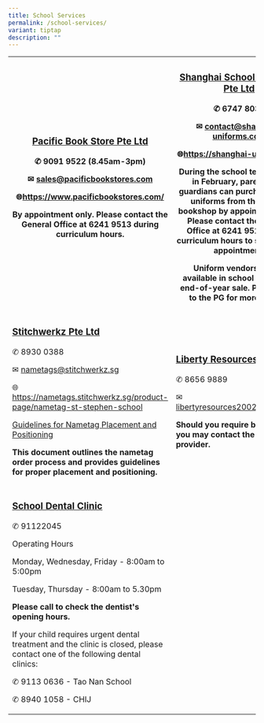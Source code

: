 ```yaml
---
title: School Services
permalink: /school-services/
variant: tiptap
description: ""
---
```

<p></p>
<table style="minWidth: 50px">
<colgroup>
<col>
<col>
</colgroup>
<tbody>
<tr>
<th rowspan="1" colspan="1">
<h3><strong><u>Pacific Book Store Pte Ltd</u></strong></h3>
<p>✆ 9091 9522<strong> </strong>(8.45am-3pm)</p>
<p>✉ <a href="mailto:sales@pacificbookstores.com" rel="noopener noreferrer nofollow" target="_blank">sales@pacificbookstores.com</a>
</p>
<p>🌐<a href="https://www.pacificbookstores.com/" rel="noopener noreferrer nofollow" target="_blank">https://www.pacificbookstores.com/</a>
</p>
<p><strong>By appointment only. Please contact the General Office at 6241 9513 during curriculum hours.</strong>
</p>
</th>
<th rowspan="1" colspan="1">
<h3><strong><u>Shanghai School Uniforms Pte Ltd</u></strong></h3>
<p>✆ 6747 8037</p>
<p>✉ <a href="mailto:contact@shanghai-uniforms.com" rel="noopener noreferrer nofollow" target="_blank">contact@shanghai-uniforms.com</a>
</p>
<p>🌐<a href="https://shanghai-uniforms.sg/" rel="noopener noreferrer nofollow" target="_blank">https://shanghai-uniforms.sg/</a>
</p>
<p>During the school term starting in February, parents and guardians can
purchase school uniforms from the school bookshop by appointment only.
Please contact the General Office at 6241 9513 during curriculum hours
to schedule an appointment.</p>
<p></p>
<p>Uniform vendors will be available in school during the end-of-year sale.
Please refer to the PG for more details.</p>
</th>
</tr>
<tr>
<td rowspan="1" colspan="1">
<h3><u>Stitchwerkz Pte Ltd</u></h3>
<p>✆ 8930 0388</p>
<p>✉ <a href="mailto:nametags@stitchwerkz.sg" rel="noopener noreferrer nofollow" target="_blank">nametags@stitchwerkz.sg</a>
</p>
<p>🌐<a href="https://nametags.stitchwerkz.sg/product-page/nametag-st-stephen-school" rel="noopener noreferrer nofollow" target="_blank">https://nametags.stitchwerkz.sg/product-page/nametag-st-stephen-school</a>
</p>
<p></p>
<p><a href="/files/SSS_nametag_guide_and_position.pdf" rel="noopener nofollow" target="_blank">Guidelines for Nametag Placement and Positioning</a>
</p>
<p><strong>This document outlines the nametag order process and provides guidelines for proper placement and positioning.</strong>
</p>
<p></p>
<p></p>
<p></p>
<p></p>
</td>
<td rowspan="1" colspan="1">
<h3><strong><u>Liberty Resources Pte Ltd</u></strong></h3>
<p>✆ 8656 9889</p>
<p>✉ <a href="mailto:libertyresources2002@gmail.com" rel="noopener noreferrer nofollow" target="_blank">libertyresources2002@gmail.com</a>
</p>
<p></p>
<p><strong>Should you require bus services, you may contact the bus service provider.</strong>
</p>
<p></p>
<p></p>
</td>
</tr>
<tr>
<td rowspan="1" colspan="1">
<h3><strong><u>School Dental Clinic</u></strong></h3>
<p>✆ 91122045</p>
<p>Operating Hours</p>
<p>Monday, Wednesday, Friday - 8:00am to 5:00pm</p>
<p>Tuesday, Thursday - 8:00am to 5.30pm</p>
<p><strong>Please call to check the dentist's opening hours.</strong>
</p>
<p>If your child requires urgent dental treatment and the clinic is closed,
please contact one of the following dental clinics:</p>
<p>✆ 9113 0636 - Tao Nan School</p>
<p>✆ 8940 1058 - CHIJ</p>
</td>
<td rowspan="1" colspan="1">
<p></p>
</td>
</tr>
</tbody>
</table>
<h3></h3>
<p></p>
<h3></h3>
<p></p>
<h3></h3>
<h3></h3>
<p></p>
<h3></h3>
<p></p>
<p></p>
<p></p>
<p></p>
<p></p>